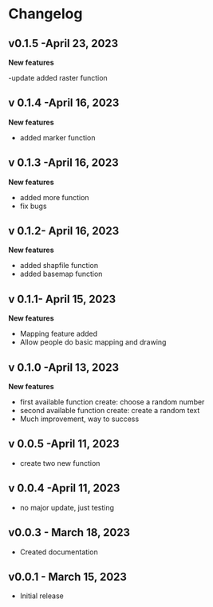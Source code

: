 # Changelog

## v0.1.5 -April 23, 2023

**New features**

-update added raster function


## v 0.1.4 -April 16, 2023

**New features**

- added marker function


## v 0.1.3 -April 16, 2023

**New features**

- added more function
- fix bugs

## v 0.1.2- April 16, 2023

**New features**

- added shapfile function
- added basemap function

## v 0.1.1- April 15, 2023

**New features**

- Mapping feature added
- Allow people do basic mapping and drawing

## v 0.1.0 -April 13, 2023

**New features**

- first available function create: choose a random number
- second available function create: create a random text
- Much improvement, way to success

## v 0.0.5 -April 11, 2023

- create two new function

## v 0.0.4 -April 11, 2023

- no major update, just testing

## v0.0.3 - March 18, 2023

- Created documentation

## v0.0.1 - March 15, 2023

- Initial release
